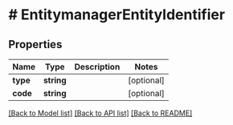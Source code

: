 # # EntitymanagerEntityIdentifier


## Properties


Name | Type | Description | Notes
------------ | ------------- | ------------- | -------------
**type**| **string** |   | [optional]
**code**| **string** |   | [optional]


[[Back to Model list]](../../README.md#models) [[Back to API list]](../../README.md#endpoints) [[Back to README]](../../README.md)